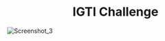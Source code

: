 <h1 align="center">IGTI Challenge</h1>

![Screenshot_3](https://user-images.githubusercontent.com/86633480/165660882-b79adbd3-0489-4368-ae36-922b4e9b4a2e.png)
